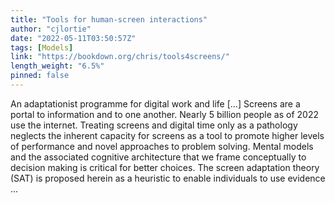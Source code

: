 ```yaml
---
title: "Tools for human-screen interactions"
author: "cjlortie"
date: "2022-05-11T03:50:57Z"
tags: [Models]
link: "https://bookdown.org/chris/tools4screens/"
length_weight: "6.5%"
pinned: false
---
```


An adaptationist programme for digital work and life [...] Screens are a portal to information and to one another. Nearly 5 billion people as of 2022 use the internet. Treating screens and digital time only as a pathology neglects the inherent capacity for screens as a tool to promote higher levels of performance and novel approaches to problem solving. Mental models and the associated cognitive architecture that we frame conceptually to decision making is critical for better choices. The screen adaptation theory (SAT) is proposed herein as a heuristic to enable individuals to use evidence ...

